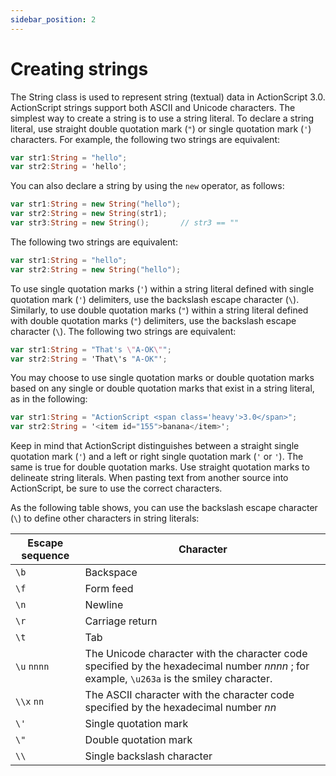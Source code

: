 ```yaml
---
sidebar_position: 2
---
```


# Creating strings

The String class is used to represent string (textual) data in ActionScript 3.0.
ActionScript strings support both ASCII and Unicode characters. The simplest way
to create a string is to use a string literal. To declare a string literal, use
straight double quotation mark (`"`) or single quotation mark (`'`) characters.
For example, the following two strings are equivalent:

```actionscript
var str1:String = "hello";
var str2:String = 'hello';
```

You can also declare a string by using the `new` operator, as follows:

```actionscript
var str1:String = new String("hello");  
var str2:String = new String(str1);
var str3:String = new String();       // str3 == ""
```

The following two strings are equivalent:

```actionscript
var str1:String = "hello";
var str2:String = new String("hello");
```

To use single quotation marks (`'`) within a string literal defined with single
quotation mark (`'`) delimiters, use the backslash escape character (`\`).
Similarly, to use double quotation marks (`"`) within a string literal defined
with double quotation marks (`"`) delimiters, use the backslash escape character
(`\`). The following two strings are equivalent:

```actionscript
var str1:String = "That's \"A-OK\"";
var str2:String = 'That\'s "A-OK"';
```

You may choose to use single quotation marks or double quotation marks based on
any single or double quotation marks that exist in a string literal, as in the
following:

```actionscript
var str1:String = "ActionScript <span class='heavy'>3.0</span>";
var str2:String = '<item id="155">banana</item>';
```

Keep in mind that ActionScript distinguishes between a straight single quotation
mark (`'`) and a left or right single quotation mark (`'` or `'`). The same is
true for double quotation marks. Use straight quotation marks to delineate
string literals. When pasting text from another source into ActionScript, be
sure to use the correct characters.

As the following table shows, you can use the backslash escape character (`\`)
to define other characters in string literals:

| Escape sequence | Character                                                                                                                                 |
| --------------- | ----------------------------------------------------------------------------------------------------------------------------------------- |
| `\b`            | Backspace                                                                                                                                 |
| `\f`            | Form feed                                                                                                                                 |
| `\n`            | Newline                                                                                                                                   |
| `\r`            | Carriage return                                                                                                                           |
| `\t`            | Tab                                                                                                                                       |
| `\u` `nnnn`     | The Unicode character with the character code specified by the hexadecimal number _nnnn_ ; for example, `\u263a` is the smiley character. |
| `\\x` `nn`      | The ASCII character with the character code specified by the hexadecimal number _nn_                                                      |
| `\'`            | Single quotation mark                                                                                                                     |
| `\"`            | Double quotation mark                                                                                                                     |
| `\\`            | Single backslash character                                                                                                                |
